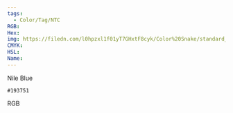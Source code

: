 ```yaml
---
tags:
  - Color/Tag/NTC
RGB:
Hex:
img: https://filedn.com/l0hpzxl1f01yT7GHxtF8cyk/Color%20Snake/standard_csv_to_svg/193751.svg
CMYK:
HSL:
Name:
---
```

Nile Blue
```palette
#193751
```
RGB
